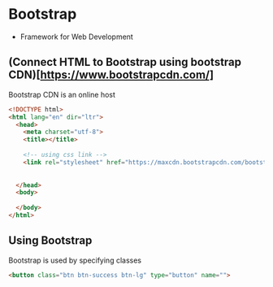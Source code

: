 # Bootstrap
- Framework for Web Development
## (Connect HTML to Bootstrap using bootstrap CDN)[https://www.bootstrapcdn.com/]
Bootstrap CDN is an online host
```html
<!DOCTYPE html>
<html lang="en" dir="ltr">
  <head>
    <meta charset="utf-8">
    <title></title>
    
    <!-- using css link -->
    <link rel="stylesheet" href="https://maxcdn.bootstrapcdn.com/bootstrap/3.3.7/css/bootstrap.min.css" integrity="sha384-BVYiiSIFeK1dGmJRAkycuHAHRg32OmUcww7on3RYdg4Va+PmSTsz/K68vbdEjh4u" crossorigin="anonymous">
    
    
  </head>
  <body>
    
  </body>
</html>
```
## Using Bootstrap
Bootstrap is used by specifying classes
```html
<button class="btn btn-success btn-lg" type="button" name="">
```
